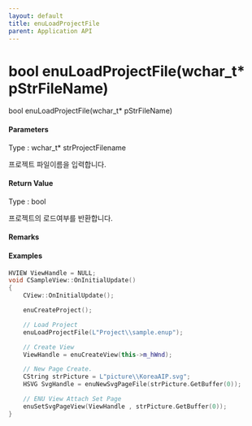 ```yaml
---
layout: default
title: enuLoadProjectFile
parent: Application API
---
```

# bool enuLoadProjectFile\(wchar\_t\* pStrFileName\)

bool enuLoadProjectFile\(wchar\_t\* pStrFileName\)

#### Parameters

Type : wchar\_t\* strProjectFilename

프로젝트 파일이름을 입력합니다.

#### Return Value

Type : bool

프로젝트의 로드여부를 반환합니다.

#### Remarks



#### Examples

```cpp
HVIEW ViewHandle = NULL; 
void CSampleView::OnInitialUpdate() 
{ 
    CView::OnInitialUpdate(); 

    enuCreateProject(); 

    // Load Project
    enuLoadProjectFile(L"Project\\sample.enup"); 

    // Create View
    ViewHandle = enuCreateView(this->m_hWnd); 

    // New Page Create. 
    CString strPicture = L"picture\\KoreaAIP.svg"; 
    HSVG SvgHandle = enuNewSvgPageFile(strPicture.GetBuffer(0)); 

    // ENU View Attach Set Page 
    enuSetSvgPageView(ViewHandle , strPicture.GetBuffer(0)); 
}
```



